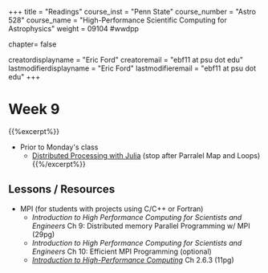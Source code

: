 +++
title = "Readings"
course_inst = "Penn State"
course_number = "Astro 528"
course_name = "High-Performance Scientific Computing for Astrophysics"
weight = 09104  #wwdpp

chapter= false

creatordisplayname = "Eric Ford"
creatoremail = "ebf11 at psu dot edu"
lastmodifierdisplayname = "Eric Ford"
lastmodifieremail = "ebf11 at psu dot edu"
+++


# Week 9
{{%excerpt%}}
- Prior to Monday's class
   + [Distributed Processing with Julia](https://docs.julialang.org/en/v1/manual/distributed-computing/) (stop after Parralel Map and Loops)
{{%/excerpt%}}

## Lessons / Resources
- MPI (for students with projects using C/C++ or Fortran)
   + _Introduction to High Performance Computing for Scientists and Engineers_ Ch 9: Distributed memory Parallel Programming w/ MPI (29pg)
   + _Introduction to High Performance Computing for Scientists and Engineers_ Ch 10: Efficient MPI Programming (optional)
   + [_Introduction to High-Performance Computing_](https://doi.org/10.5281/zenodo.49897) Ch 2.6.3 (11pg)
